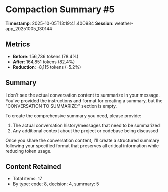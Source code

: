 # Compaction Summary #5

**Timestamp**: 2025-10-05T13:19:41.400984
**Session**: weather-app_20251005_130144

## Metrics
- **Before**: 156,736 tokens (78.4%)
- **After**: 164,851 tokens (82.4%)
- **Reduction**: -8,115 tokens (-5.2%)

## Summary
I don't see the actual conversation content to summarize in your message. You've provided the instructions and format for creating a summary, but the "CONVERSATION TO SUMMARIZE:" section is empty.

To create the comprehensive summary you need, please provide:

1. The actual conversation history/messages that need to be summarized
2. Any additional context about the project or codebase being discussed

Once you share the conversation content, I'll create a structured summary following your specified format that preserves all critical information while reducing token usage.

## Content Retained
- Total items: 17
- By type: code: 8, decision: 4, summary: 5
